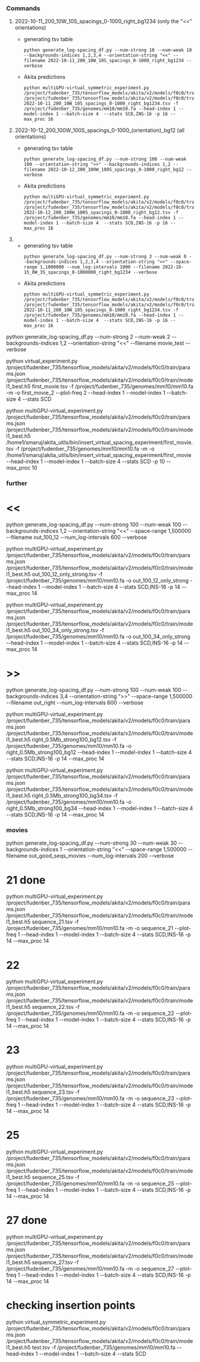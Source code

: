 ### Commands
1. 2022-10-11_200_10W_10S_spacings_0-1000_right_bg1234 (only the "<<" orientations)
    - generating tsv table
        ```
        python generate_log-spacing_df.py --num-strong 10 --num-weak 10 --backgrounds-indices 1,2,3,4 --orientation-string "<<" --filename 2022-10-11_200_10W_10S_spacings_0-1000_right_bg1234 --verbose
        ```
    - Akita predictions
        ```
        python multiGPU-virtual_symmetric_experiment.py /project/fudenber_735/tensorflow_models/akita/v2/models/f0c0/train/params.json /project/fudenber_735/tensorflow_models/akita/v2/models/f0c0/train/model1_best.h5 2022-10-11_200_10W_10S_spacings_0-1000_right_bg1234.tsv -f /project/fudenber_735/genomes/mm10/mm10.fa --head-index 1 --model-index 1 --batch-size 4  --stats SCD,INS-16 -p 16 --max_proc 16
        ```

2. 2022-10-12_200_100W_100S_spacings_0-1000_(orientation)_bg12 (all orientations)
    - generating tsv table
        ```
        python generate_log-spacing_df.py --num-strong 100 --num-weak 100 --orientation-string ">>" --backgrounds-indices 1,2 --filename 2022-10-12_200_100W_100S_spacings_0-1000_right_bg12 --verbose
        ```
    - Akita predictions
        ```
        python multiGPU-virtual_symmetric_experiment.py /project/fudenber_735/tensorflow_models/akita/v2/models/f0c0/train/params.json /project/fudenber_735/tensorflow_models/akita/v2/models/f0c0/train/model1_best.h5 2022-10-12_200_100W_100S_spacings_0-1000_right_bg12.tsv -f /project/fudenber_735/genomes/mm10/mm10.fa --head-index 1 --model-index 1 --batch-size 4  --stats SCD,INS-16 -p 16 --max_proc 16
        ```
3. 
    - generating tsv table
        ```
        python generate_log-spacing_df.py --num-strong 3 --num-weak 0 --backgrounds-indices 1,2,3,4 --orientation-string ">>" --space-range 1,1000000 --num_log-intervals 1000 --filename 2022-10-15_0W_3S_spacings_0-1000000_right_bg1234 --verbose
        ```
    - Akita predictions
        ```
        python multiGPU-virtual_symmetric_experiment.py /project/fudenber_735/tensorflow_models/akita/v2/models/f0c0/train/params.json /project/fudenber_735/tensorflow_models/akita/v2/models/f0c0/train/model1_best.h5 2022-10-11_200_10W_10S_spacings_0-1000_right_bg1234.tsv -f /project/fudenber_735/genomes/mm10/mm10.fa --head-index 1 --model-index 1 --batch-size 4  --stats SCD,INS-16 -p 16 --max_proc 16
        ```
python generate_log-spacing_df.py --num-strong 2 --num-weak 2 --backgrounds-indices 1,2 --orientation-string "<<" --filename movie_test --verbose

python virtual_experiment.py /project/fudenber_735/tensorflow_models/akita/v2/models/f0c0/train/params.json /project/fudenber_735/tensorflow_models/akita/v2/models/f0c0/train/model1_best.h5 first_movie.tsv -f /project/fudenber_735/genomes/mm10/mm10.fa -m -o first_movie_2 --plot-freq 2 --head-index 1 --model-index 1 --batch-size 4 --stats SCD

python multiGPU-virtual_experiment.py /project/fudenber_735/tensorflow_models/akita/v2/models/f0c0/train/params.json /project/fudenber_735/tensorflow_models/akita/v2/models/f0c0/train/model1_best.h5 /home1/smaruj/akita_utils/bin/insert_virtual_spacing_experiment/first_movie.tsv -f /project/fudenber_735/genomes/mm10/mm10.fa -m -o /home1/smaruj/akita_utils/bin/insert_virtual_spacing_experiment/first_movie --head-index 1 --model-index 1 --batch-size 4  --stats SCD -p 10 --max_proc 10


### further

# <<
python generate_log-spacing_df.py --num-strong 100 --num-weak 100 --backgrounds-indices 1,2 --orientation-string "<<" --space-range 1,500000 --filename out_100_12 --num_log-intervals 600 --verbose

python multiGPU-virtual_experiment.py /project/fudenber_735/tensorflow_models/akita/v2/models/f0c0/train/params.json /project/fudenber_735/tensorflow_models/akita/v2/models/f0c0/train/model1_best.h5 out_100_12_only_strong.tsv -f /project/fudenber_735/genomes/mm10/mm10.fa -o out_100_12_only_strong --head-index 1 --model-index 1 --batch-size 4  --stats SCD,INS-16 -p 14 --max_proc 14

python multiGPU-virtual_experiment.py /project/fudenber_735/tensorflow_models/akita/v2/models/f0c0/train/params.json /project/fudenber_735/tensorflow_models/akita/v2/models/f0c0/train/model1_best.h5 out_100_34_only_strong.tsv -f /project/fudenber_735/genomes/mm10/mm10.fa -o out_100_34_only_strong --head-index 1 --model-index 1 --batch-size 4  --stats SCD,INS-16 -p 14 --max_proc 14

# >>
python generate_log-spacing_df.py --num-strong 100 --num-weak 100 --backgrounds-indices 3,4 --orientation-string ">>" --space-range 1,500000 --filename out_right --num_log-intervals 600 --verbose

python multiGPU-virtual_experiment.py /project/fudenber_735/tensorflow_models/akita/v2/models/f0c0/train/params.json /project/fudenber_735/tensorflow_models/akita/v2/models/f0c0/train/model1_best.h5 right_0.5Mb_strong100_bg12.tsv -f /project/fudenber_735/genomes/mm10/mm10.fa -o right_0.5Mb_strong100_bg12 --head-index 1 --model-index 1 --batch-size 4  --stats SCD,INS-16 -p 14 --max_proc 14

python multiGPU-virtual_experiment.py /project/fudenber_735/tensorflow_models/akita/v2/models/f0c0/train/params.json /project/fudenber_735/tensorflow_models/akita/v2/models/f0c0/train/model1_best.h5 right_0.5Mb_strong100_bg34.tsv -f /project/fudenber_735/genomes/mm10/mm10.fa -o right_0.5Mb_strong100_bg34 --head-index 1 --model-index 1 --batch-size 4  --stats SCD,INS-16 -p 14 --max_proc 14




### movies
python generate_log-spacing_df.py --num-strong 30 --num-weak 30 --backgrounds-indices 1 --orientation-string "<<" --space-range 1,500000 --filename out_good_seqs_movies --num_log-intervals 200 --verbose


# 21 done
python multiGPU-virtual_experiment.py /project/fudenber_735/tensorflow_models/akita/v2/models/f0c0/train/params.json /project/fudenber_735/tensorflow_models/akita/v2/models/f0c0/train/model1_best.h5 sequence_21.tsv -f /project/fudenber_735/genomes/mm10/mm10.fa -m -o sequence_21 --plot-freq 1 --head-index 1 --model-index 1 --batch-size 4  --stats SCD,INS-16 -p 14 --max_proc 14

# 22
python multiGPU-virtual_experiment.py /project/fudenber_735/tensorflow_models/akita/v2/models/f0c0/train/params.json /project/fudenber_735/tensorflow_models/akita/v2/models/f0c0/train/model1_best.h5 sequence_22.tsv -f /project/fudenber_735/genomes/mm10/mm10.fa -m -o sequence_22 --plot-freq 1 --head-index 1 --model-index 1 --batch-size 4  --stats SCD,INS-16 -p 14 --max_proc 14

# 23
python multiGPU-virtual_experiment.py /project/fudenber_735/tensorflow_models/akita/v2/models/f0c0/train/params.json /project/fudenber_735/tensorflow_models/akita/v2/models/f0c0/train/model1_best.h5 sequence_23.tsv -f /project/fudenber_735/genomes/mm10/mm10.fa -m -o sequence_23 --plot-freq 1 --head-index 1 --model-index 1 --batch-size 4  --stats SCD,INS-16 -p 14 --max_proc 14

# 25
python multiGPU-virtual_experiment.py /project/fudenber_735/tensorflow_models/akita/v2/models/f0c0/train/params.json /project/fudenber_735/tensorflow_models/akita/v2/models/f0c0/train/model1_best.h5 sequence_25.tsv -f /project/fudenber_735/genomes/mm10/mm10.fa -m -o sequence_25 --plot-freq 1 --head-index 1 --model-index 1 --batch-size 4  --stats SCD,INS-16 -p 14 --max_proc 14

# 27 done
python multiGPU-virtual_experiment.py /project/fudenber_735/tensorflow_models/akita/v2/models/f0c0/train/params.json /project/fudenber_735/tensorflow_models/akita/v2/models/f0c0/train/model1_best.h5 sequence_27.tsv -f /project/fudenber_735/genomes/mm10/mm10.fa -m -o sequence_27 --plot-freq 1 --head-index 1 --model-index 1 --batch-size 4  --stats SCD,INS-16 -p 14 --max_proc 14




# checking insertion points
python virtual_symmetric_experiment.py /project/fudenber_735/tensorflow_models/akita/v2/models/f0c0/train/params.json /project/fudenber_735/tensorflow_models/akita/v2/models/f0c0/train/model1_best.h5 test.tsv -f /project/fudenber_735/genomes/mm10/mm10.fa --head-index 1 --model-index 1 --batch-size 4 --stats SCD